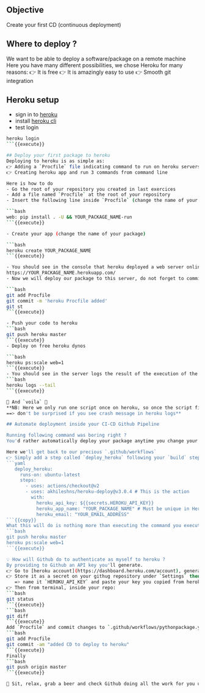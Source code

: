 ## Objective

Create your first CD (continuous deployment)

## Where to deploy ?

We want to be able to deploy a software/package on a remote machine
Here you have many different possibilities, we chose Heroku for many reasons:
👉 It is free
👉 It is amazingly easy to use
👉 Smooth git integration

## Heroku setup

- sign in to [heroku](https://signup.heroku.com/)
- install [heroku cli](https://devcenter.heroku.com/articles/heroku-cli)
- test login

```bash
heroku login
```{{execute}}

## Deploy your first package to heroku
Deploying to heroku is as simple as:
👉 Adding a `Procfile` file indicating command to run on heroku servers
👉 Creating heroku app and run 3 commands from command line

Here is how to do
- Go the root of your repository you created in last exercices
- Add a file named `Procfile` at the root of your repository
- Insert the following line inside `Procfile` (change the name of your package) in order to run your script when the application is deployed

```bash
web: pip install . -U && YOUR_PACKAGE_NAME-run
```{{execute}}

- Create your app (change the name of your package)

```bash
heroku create YOUR_PACKAGE_NAME
```{{execute}}

- You should see in the console that heroku deployed a web server online exposing for you an empty app that is visible here (change the name of your package)
https://YOUR_PACKAGE_NAME.herokuapp.com/
- Now we will deploy our package to this server, do not forget to commit your code before pushing to heroku: only the commited code will be pushed to production

```bash
git add Procfile
git commit -m 'heroku Procfile added'
git st
```{{execute}}

- Push your code to heroku
```bash
git push heroku master
```{{execute}}
- Deploy on free heroku dynos

```bash
heroku ps:scale web=1
```{{execute}}
- You should see in the server logs the result of the execution of the script of your package
```bash
heroku logs --tail
```{{execute}}

📣 And `voila` 📣
**NB: Here we only run one script once on heroku, so once the script finishes running, heroku will shut down the app.
==> don't be surprised if you see crash message in heroku logs**

## Automate deployment inside your CI-CD Github Pipeline

Running following command was boring right ?
You'd rather automatically deploy your package anytime you change your code and push it to github

Here we'll get back to our precious `.github/workflows`
👉 Simply add a step called `deploy_heroku` following your `build` step (change your package name and your email address):
```yaml
   deploy_heroku:
     runs-on: ubuntu-latest
     steps:
       - uses: actions/checkout@v2
       - uses: akhileshns/heroku-deploy@v3.0.4 # This is the action
         with:
           heroku_api_key: ${{secrets.HEROKU_API_KEY}}
           heroku_app_name: "YOUR_PACKAGE_NAME" # Must be unique in Heroku
           heroku_email: "YOUR_EMAIL_ADDRESS"
```{{copy}}
What this will do is nothing more than executing the command you executed on last section, except that these command will be executed from **Github servers**:
```bash
git push heroku master
heroku ps:scale web=1
```{{execute}}

💡 How will Github do to authenticate as myself to heroku ?
By providing to Github an API key you'll generate.
👉 Go to [heroku account](https://dashboard.heroku.com/account), generate and/or copy your API key
👉 Store it as a secret on your githug repository under `Settings` then `secrets`
   => name it `HEROKU_API_KEY` and paste your key you copied from heroku
👉 Then from terminal, inside your repo:
```bash
git status
```{{execute}}
```bash
git diff
```{{execute}}
Add `Procfile` and commit changes to `.github/workflows/pythonpackage.yml`
```bash
git add Procfile
git commit -am "added CD to deploy to heroku"
```{{execute}}
Finally
```bash
git push origin master
```{{execute}}

📣 Sit, relax, grab a beer and check Github doing all the work for you under `Actions` 📣

